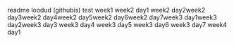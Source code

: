 readme loodud (githubis)
test week1
week2 day1
week2 day2week2 day3week2 day4week2 day5week2 day6week2 day7week3 day1week3 day2week3 day3
week3 day4
week3 day5
week3 day6
week3 day7
week4 day1
